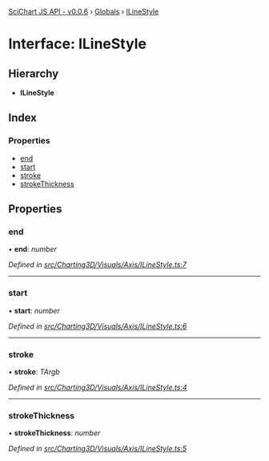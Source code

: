 [SciChart JS API - v0.0.6](../README.md) › [Globals](../globals.md) › [ILineStyle](ilinestyle.md)

# Interface: ILineStyle

## Hierarchy

* **ILineStyle**

## Index

### Properties

* [end](ilinestyle.md#end)
* [start](ilinestyle.md#start)
* [stroke](ilinestyle.md#stroke)
* [strokeThickness](ilinestyle.md#strokethickness)

## Properties

###  end

• **end**: *number*

*Defined in [src/Charting3D/Visuals/Axis/ILineStyle.ts:7](https://github.com/ABTSoftware/SciChart.Dev/blob/f6fba97af2/Web/src/SciChart/src/Charting3D/Visuals/Axis/ILineStyle.ts#L7)*

___

###  start

• **start**: *number*

*Defined in [src/Charting3D/Visuals/Axis/ILineStyle.ts:6](https://github.com/ABTSoftware/SciChart.Dev/blob/f6fba97af2/Web/src/SciChart/src/Charting3D/Visuals/Axis/ILineStyle.ts#L6)*

___

###  stroke

• **stroke**: *TArgb*

*Defined in [src/Charting3D/Visuals/Axis/ILineStyle.ts:4](https://github.com/ABTSoftware/SciChart.Dev/blob/f6fba97af2/Web/src/SciChart/src/Charting3D/Visuals/Axis/ILineStyle.ts#L4)*

___

###  strokeThickness

• **strokeThickness**: *number*

*Defined in [src/Charting3D/Visuals/Axis/ILineStyle.ts:5](https://github.com/ABTSoftware/SciChart.Dev/blob/f6fba97af2/Web/src/SciChart/src/Charting3D/Visuals/Axis/ILineStyle.ts#L5)*

